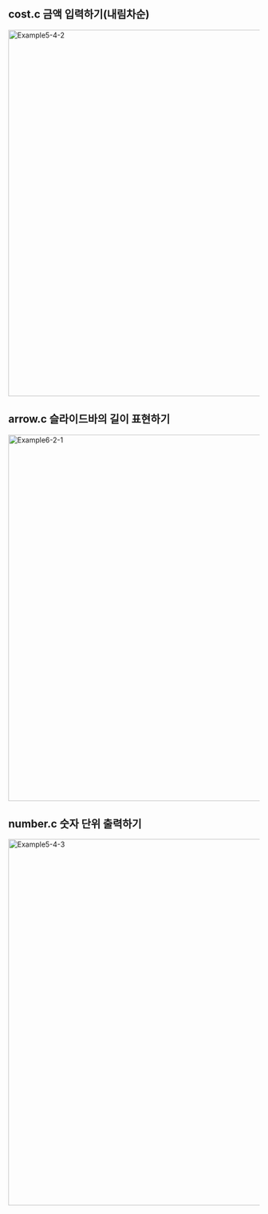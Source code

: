 ## cost.c 금액 입력하기(내림차순)
<img width="734" alt="Example5-4-2" src="https://github.com/hyeonjun07/game/assets/107782350/5b1f15ce-1c90-499f-8168-395509982b1a">


## arrow.c 슬라이드바의 길이 표현하기
<img width="734" alt="Example6-2-1" src="https://github.com/hyeonjun07/game/assets/107782350/9fef115a-58b4-425b-8a93-88339d589f64">


## number.c 숫자 단위 출력하기
<img width="734" alt="Example5-4-3" src="https://github.com/hyeonjun07/game/assets/107782350/ff6a9d86-ce6c-45d3-a61e-df0c56c1a7b5">
